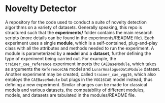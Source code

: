 # Novelty Detector

A repository for the code used to conduct a suite of novelty detection algorithms on a variety of datasets. Generally speaking, this repo is structured such that the **experiments/** folder contains the main research scripts (more details can be found in the experiments/README file). Each experiment uses a single **module**, which is a self-contained, plug-and-play class with all the attributes and methods needed to run the experiment. A module is parameterized by a **model** and a **dataset**, further defining the type of experiment being carried out. For example, the `trainer_cae_reference` experiment imports the `CAEBaseModule`, which takes as arguments the `ReferenceCAE` model and `LunarAnalogueDataModule` dataset. Another experiment may be created, called `trainer_cae_vgg16`, which also employs the `CAEBaseModule` but plugs in the `VGG16CAE` model instead, thus defining a new experiment. Similar changes can be made for classical models and various datasets, the compatability of different modules, models, and datasets are tabulated in the modules/README file.
